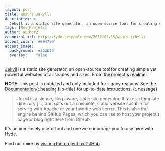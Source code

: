 ```yaml
---
layout: post
title: What's Jekyll?
description: >
  Jekyll is a static site generator, an open-source tool for creating simple yet powerful websites of all shapes and sizes.
tags: [Nos_Projets]
author: author2
canonical_url: http://hyde.getpoole.com/2012/02/06/whats-jekyll/
accent_color: '#E04750'
accent_image:
  background: '#2D2D36'
  overlay:    false
---
```


[Jekyll](https://jekyllrb.com) is a static site generator, an open-source tool for creating simple yet powerful websites of all shapes and sizes. From [the project's readme](https://github.com/mojombo/jekyll/blob/master/README.markdown):

**NOTE**: This post is outdated and only included for legacy reasons.
See the [Documentation][docs]{:.heading.flip-title} for up-to-date instructions.
{:.message}

  > Jekyll is a simple, blog aware, static site generator. It takes a template directory [...] and spits out a complete, static website suitable for serving with Apache or your favorite web server. This is also the engine behind GitHub Pages, which you can use to host your project’s page or blog right here from GitHub.

It's an immensely useful tool and one we encourage you to use here with Hyde.

Find out more by [visiting the project on GitHub](https://github.com/mojombo/jekyll).

[docs]: ../docs/7.5.2/index.md
